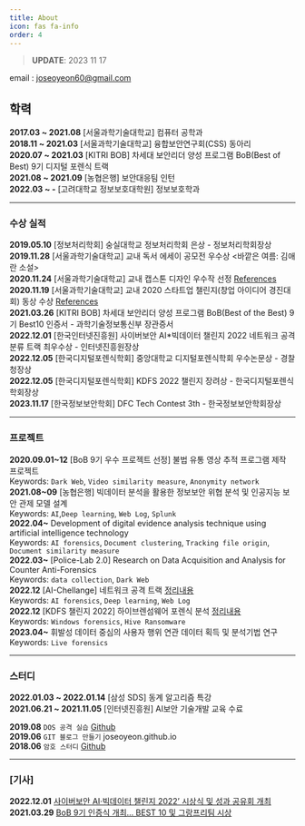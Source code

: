 ```yaml
---
title: About
icon: fas fa-info
order: 4
---
```


> **UPDATE**: 2023 11 17

email : joseoyeon60@gmail.com 

## 학력  

**2017.03 ~ 2021.08** [서울과학기술대학교] 컴퓨터 공학과 <br/>
**2018.11 ~ 2021.03** [서울과학기술대학교] 융합보안연구회(CSS) 동아리 <br/>
**2020.07 ~ 2021.03** [KITRI BOB] 차세대 보안리더 양성 프로그램 BoB(Best of Best) 9기 디지털 포렌식 트랙 <br/>
**2021.08 ~ 2021.09** [농협은행] 보안대응팀 인턴 <br/> 
**2022.03 ~ -** [고려대학교 정보보호대학원] 정보보호학과 <br/>
<!--**2018.05 ~ 2021.03** [서울과학기술대학교] CIS 연구실 학부 연구생<br/>-->
---


### 수상 실적 

**2019.05.10** [정보처리학회] 숭실대학교 정보처리학회 은상 - 정보처리학회장상<br/>
**2019.11.28** [서울과학기술대학교] 교내 독서 에세이 공모전 우수상 <바깥은 여름: 김애란 소설><br/>
**2020.11.24** [서울과학기술대학교] 교내 캡스톤 디자인 우수작 선정 <!--<Silver Eyes App(노인을 위한 앱 개발)>-->  [References](https://itm.seoultech.ac.kr/bachelor_of_information/notice/?do=commonview&searchtext=&searchtype=&nowpage=1&bnum=1947&bidx=498302&cate=&profboardidx=)  <br/>
**2020.11.19** [서울과학기술대학교] 교내 2020 스타트업 챌린지(창업 아이디어 경진대회) 동상 수상 [References](https://itm.seoultech.ac.kr/bachelor_of_information/notice/?do=commonview&searchtext=&searchtype=&nowpage=1&bnum=1947&bidx=498302&cate=&profboardidx=)  <br/>
**2021.03.26** [KITRI BOB] 차세대 보안리더 양성 프로그램 BoB(Best of the Best) 9기 Best10 인증서 - 과학기술정보통신부 장관증서 <br/>
**2022.12.01** [한국인터넷진흥원] 사이버보안 AI\*빅데이터 챌린지 2022 네트워크 공격 분류 트랙 최우수상 - 인터넷진흥원장상 <br/>
**2022.12.05** [한국디지털포렌식학회] 중앙대학교 디지털포렌식학회 우수논문상 - 경찰청장상 <br/>
**2022.12.05** [한국디지털포렌식학회] KDFS 2022 챌린지 장려상 - 한국디지털포렌식학회장상 <br/>
**2023.11.17** [한국정보보안학회] DFC Tech Contest 3th - 한국정보보안학회장상 <br/>
<!--
```CoAP을 위한 프로토콜 제안 시 DDoS  보안 고려사항```
<br/>
-->

---

### 프로젝트 

**2020.09.01~12** [BoB 9기 우수 프로젝트 선정] 불법 유통 영상 추적 프로그램 제작 프로젝트<br/>
Keywords: ```Dark Web```, ```Video similarity measure```, ```Anonymity network``` <br/>
**2021.08~09** [농협은행] 빅데이터 분석을 활용한 정보보안 위협 분석 및 인공지능 보안 관제 모델 설계 <br/> 
Keywords: ```AI```,```Deep learning```, ```Web Log```, ```Splunk``` <br/>
**2022.04~** Development of digital evidence analysis technique using artificial intelligence technology  <br/>
Keywords: ```AI forensics```, ```Document clustering```, ```Tracking file origin```, ```Document similarity measure``` <br/>
**2022.03~** [Police-Lab 2.0] Research on Data Acquisition and Analysis for Counter Anti-Forensics  <br/>
Keywords: ```data collection```, ```Dark Web``` <br/>
**2022.12** [AI-Chellange] 네트워크 공격 트랙 [정리내용](https://github.com/joseoyeon/AI-Chellange) <br/>
Keywords: ```AI forensics```, ```Deep learning```, ```Web Log``` <br/>
**2022.12** [KDFS 챌린지 2022] 하이브렌섬웨어 포렌식 분석 [정리내용](https://github.com/joseoyeon/2022-KDFS-Challenge) <br/>
Keywords: ```Windows forensics```, ```Hive Ransomware``` <br/>
**2023.04~** 휘발성 데이터 중심의 사용자 행위 연관 데이터 획득 및 분석기법 연구 <br/>
Keywords: ```Live forensics``` <br/>


<!-- [산출물 정리](https://pusanackr-my.sharepoint.com/personal/bluemonster_pusan_ac_kr/_layouts/15/onedrive.aspx?id=%2Fpersonal%2Fbluemonster%5Fpusan%5Fac%5Fkr%2FDocuments%2F%EB%8B%A4%EC%9E%A1%EC%A1%B0%20%EC%82%B0%EC%B6%9C%EB%AC%BC&originalPath=aHR0cHM6Ly9wdXNhbmFja3ItbXkuc2hhcmVwb2ludC5jb20vOmY6L2cvcGVyc29uYWwvYmx1ZW1vbnN0ZXJfcHVzYW5fYWNfa3IvRWlSYlRkY0NCMmxKa3dpNFRTRUd0b3NCVUg4elhWWEVuZmRfVHpzSEVRYUo4dz9ydGltZT12T2dEMXctbDJFZw)<br/>
- [노션 정리](https://www.notion.so/JSY-526a402c71e4436ea52ee923498e4b68)
- 불법 미디어 유통 수사. 
- 미디어 유사도 측정 실험 리서치 팀
- 불법 미디어 신고 웹사이트 제작 -->

<!-- **2021.10** [KDFS 챌린지 2021] 모바일 포렌식 분석 [정리내용](https://joseoyeon.github.io/posts/%EB%AA%A8%EB%B0%94%EC%9D%BC%ED%8F%AC%EB%A0%8C%EC%8B%9D/)<br/>
-->
<!--**2020.09~11** [서울과학기술대학교]  <Silver Eyes App(노인을 위한 앱 개발) [References](https://itm.seoultech.ac.kr/bachelor_of_information/notice/?do=commonview&searchtext=&searchtype=&nowpage=1&bnum=1947&bidx=498302&cate=&profboardidx=) <br/> -->
---

### 스터디 

**2022.01.03 ~ 2022.01.14** [삼성 SDS] 동계 알고리즘 특강 <br/>
**2021.06.21 ~ 2021.11.05** [인터넷진흥원] AI보안 기술개발 교육 수료  <br/>
<!--**2020.05~07**
 ```메모리 포렌식 공부```
[악성코드 분석을 위한 메모리 포렌식 (memory forensic) - 인프런](https://www.inflearn.com/course/%EB%A9%94%EB%AA%A8%EB%A6%AC-%ED%8F%AC%EB%A0%8C%EC%8B%9D-memory-forensic#) <br/>
**2019.08 ~ 2019.10** 
```E.사이버보안.1-Enterprise Security Fundamentals(초급) 수료```<br/>-->
**2019.08**   ```DOS 공격 실습```
[Github](https://github.com/joseoyeon/systemhacking/blob/master/Dos/20190819_ping_of_death.md) <br/>
**2019.06**  ```GIT 블로그 만들기``` joseoyeon.github.io <br/>
**2018.06** 
 ```암호 스터디```
[Github](https://github.com/joseoyeon/Cryptography) <br/>
<!--**2019.05 ~ 2019.11** [WISET] 취업탐색 멘토링<br/> -->

---

### [기사]

**2022.12.01** [사이버보안 AI·빅데이터 챌린지 2022’ 시상식 및 성과 공유회 개최](https://www.boannews.com/media/view.asp?idx=112153) <br/>
**2021.03.29** [BoB 9기 인증식 개최… BEST 10 및 그랑프리팀 시상](https://www.dailysecu.com/news/articleView.html?idxno=122508) 

